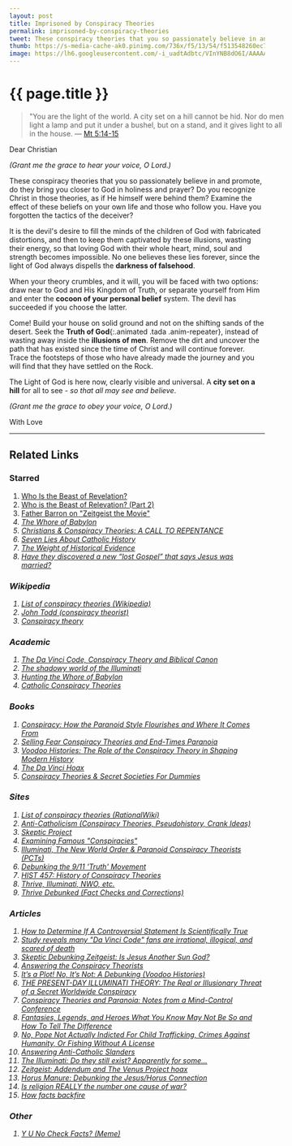```yaml
---
layout: post
title: Imprisoned by Conspiracy Theories
permalink: imprisoned-by-conspiracy-theories
tweet: These conspiracy theories that you so passionately believe in and promote, do they bring you closer to God?
thumb: https://s-media-cache-ak0.pinimg.com/736x/f5/13/54/f513548260ec73c58e4ace4e8bdc2b59.jpg
image: https://lh6.googleusercontent.com/-i_uadtAdbtc/VInYNB8dO6I/AAAAAAAAN4c/0H3dX4o22GM/w1278-h719-no/Ezekiel%2B40.4.jpg
---
```


{{ page.title }}
================

<div class="my-inline-left pull-left">
<biblia:bibleverse theme="quotation" resource="rsvce" width="512px" height="288px" reference="Mt5.14-15"><blockquote style="width:100%;">"You are the light of the world. A city set on a hill cannot be hid. Nor do men light a lamp and put it under a bushel, but on a stand, and it gives light to all in the house. &mdash; <a target="_blank" href = "http://biblia.com/bible/rsvce/Mt5.14-15">Mt 5:14-15</a></blockquote></biblia:bibleverse>
</div>

<span class="letter">Dear Christian</span>

_(Grant me the grace to hear your voice, O Lord.)_

These conspiracy theories that you so passionately believe in and promote, do they bring you closer to God in holiness and prayer? Do you recognize Christ in those theories, as if He himself were behind them? Examine the effect of these beliefs on your own life and those who follow you. Have you forgotten the tactics of the deceiver?

It is the devil's desire to fill the minds of the children of God with fabricated distortions, and then to keep them captivated by these illusions, wasting their energy, so that loving God with their whole heart, mind, soul and strength becomes impossible. No one believes these lies forever, since the light of God always dispells the **darkness of falsehood**. 

When your theory crumbles, and it will, you will be faced with two options: draw near to God and His Kingdom of Truth, or separate yourself from Him and enter the **cocoon of your personal belief** system. The devil has succeeded if you choose the latter.

Come! Build your house on solid ground and not on the shifting sands of the desert. Seek the **Truth of God**{:.animated .tada .anim-repeater}, instead of wasting away inside the **illusions of men**. Remove the dirt and uncover the path that has existed since the time of Christ and will continue forever. Trace the footsteps of those who have already made the journey and you will find that they have settled on the Rock.

The Light of God is here now, clearly visible and universal. A **city set on a hill** for all to see - _so that all may see and believe_.

_(Grant me the grace to obey your voice, O Lord.)_

<span class="letter">With Love</span>

---

Related Links
-------------

### Starred <span class="animated anim-repeater"><i class="fa fa-star-o fa-spin"></i></span>
1. [Who Is the Beast of Revelation?](https://www.youtube.com/watch?v=4Naznbw0-6E) <i class="fa fa-youtube"></i> 
1. [Who is the Beast of Relevation? (Part 2)](https://www.youtube.com/watch?v=nwkJBo3-HOA) <i class="fa fa-youtube"></i>
1. [Father Barron on "Zeitgeist the Movie"](https://www.youtube.com/watch?feature=player_embedded&v=wZk9Lb22KrE) <i class="fa fa-youtube">
1. [The Whore of Babylon](http://www.catholic.com/tracts/the-whore-of-babylon)
1. [Christians & Conspiracy Theories: A CALL TO REPENTANCE](http://www.acts17-11.com/conspire.html)
1. [Seven Lies About Catholic History](http://www.amazon.com/Seven-About-Catholic-History-ebook/dp/B004Q3RN8O/ref=tmm_kin_title_0) <i class="fa fa-book">
1. [The Weight of Historical Evidence](http://www.catholicbasictraining.com/apologetics/coursetexts/2g.htm)
1. [Have they discovered a new “lost Gospel” that says Jesus was married?](http://jimmyakin.com/2014/11/have-they-discovered-a-new-lost-gospel-that-says-jesus-was-married.html)

### Wikipedia <i class="fa fa-wordpress"></i>
1. [List of conspiracy theories (Wikipedia)](http://en.wikipedia.org/wiki/List_of_conspiracy_theories)
1. [John Todd (conspiracy theorist)](http://en.wikipedia.org/wiki/John_Todd_(conspiracy_theorist))
1. [Conspiracy theory](http://en.wikipedia.org/wiki/Conspiracy_theory)

### Academic <i class="fa fa-university"></i>
1. [The Da Vinci Code, Conspiracy Theory and Biblical Canon](http://www.catholiceducation.org/en/culture/literature/the-da-vinci-code-conspiracy-theory-and-biblical-canon.html)
1. [The shadowy world of the Illuminati](http://www.catholiceducation.org/en/controversy/common-misconceptions/the-shadowy-world-of-the-illuminati.html)
1. [Hunting the Whore of Babylon](http://www.catholic.com/tracts/hunting-the-whore-of-babylon)
1. [Catholic Conspiracy Theories](http://www.catholic.com/magazine/articles/catholic-conspiracy-theories)

### Books <i class="fa fa-book"></i>
1. [Conspiracy: How the Paranoid Style Flourishes and Where It Comes From](http://www.amazon.com/Conspiracy-ebook/dp/B001HU8NW4/ref=tmm_kin_title_0)
1. [Selling Fear Conspiracy Theories and End-Times Paranoia](http://www.amazon.com/Selling-Conspiracy-Theories-End-Times-Paranoia/dp/B000J0N8NC/ref=tmm_hrd_title_0)
1. [Voodoo Histories: The Role of the Conspiracy Theory in Shaping Modern History](http://www.amazon.com/Voodoo-Histories-Conspiracy-Shaping-History/dp/1594488959/ref=tmm_hrd_title_0)
1. [The Da Vinci Hoax](http://www.amazon.com/The-Da-Vinci-Hoax-ebook/dp/B002YM8RI4/ref=tmm_kin_title_0?ie=UTF8&qid=1096554757&sr=8-1)
1. [Conspiracy Theories & Secret Societies For Dummies](http://www.amazon.com/Conspiracy-Theories-Societies-Dummies%C2%AE-ebook/dp/B0015DWMTS/ref=tmm_kin_title_0)

### Sites <i class="fa fa-globe"></i>
1. [List of conspiracy theories (RationalWiki)](http://rationalwiki.org/wiki/List_of_conspiracy_theories)
1. [Anti-Catholicism (Conspiracy Theories, Pseudohistory, Crank Ideas)](http://rationalwiki.org/wiki/Anti-Catholicism)
1. [Skeptic Project](http://conspiracies.skepticproject.com)
1. [Examining Famous "Conspiracies"](http://www.debunker.com/conspiracy.html)
1. [Illuminati, The New World Order & Paranoid Conspiracy Theorists (PCTs)](http://www.skepdic.com/illuminati.html)
1. [Debunking the 9/11 'Truth' Movement](https://sites.google.com/site/wtc7lies/home)
1. [HIST 457: History of Conspiracy Theories](http://conspiracytheories.umwblogs.org/)
1. [Thrive, Illuminati, NWO, etc.](http://thrivedebunked.wordpress.com/faq/)
1. [Thrive Debunked (Fact Checks and Corrections)](http://thrivedebunked.wordpress.com/site-index/)

### Articles <i class="fa fa-newspaper-o"></i>
1. [How to Determine If A Controversial Statement Is Scientifically True](http://lifehacker.com/5919830/how-to-determine-if-a-controversial-statement-is-scientifically-true)
1. [Study reveals many "Da Vinci Code" fans are irrational, illogical, and scared of death](http://insightscoop.typepad.com/2004/2011/09/hmmmthings-are-worse-than-i-thought.html)
1. [Skeptic Debunking Zeitgeist: Is Jesus Another Sun God?](http://withalliamgod.wordpress.com/2012/03/08/skeptics-debunking-zeitgeist-is-jesus-another-sun-god/)
1. [Answering the Conspiracy Theorists](http://www.crisismagazine.com/2011/answering-the-conspiracy-theorists)
1. [It’s a Plot! No, It’s Not: A Debunking (Voodoo Histories)](http://www.nytimes.com/2010/02/16/books/16aaron.html?emc=eta1&_r=1&)
1. [THE PRESENT-DAY ILLUMINATI THEORY: The Real or Illusionary Threat of a Secret Worldwide Conspiracy](http://www.pfo.org/illumint.htm)
1. [Conspiracy Theories and Paranoia: Notes from a Mind-Control Conference](http://www.csicop.org/si/show/conspiracy_theories_and_paranoia_notes_from_a_mind-control_conference/)
1. [Fantasies, Legends, and Heroes What You Know May Not Be So and How To Tell The Difference](http://web.archive.org/web/20050306112315/http://www.answers.org/Apologetics/Fantasy.html)
1. [No, Pope Not Actually Indicted For Child Trafficking, Crimes Against Humanity, Or Fishing Without A License](http://wonkette.com/543862/no-pope-not-actually-indicted-for-child-trafficking-crimes-against-humanity-or-fishing-without-a-license)
1. [Answering Anti-Catholic Slanders](http://www.catholicbasictraining.com/apologetics/coursetexts/4m.htm)
1. [The Illuminati: Do they still exist? Apparently for some...](http://www.masonicinfo.com/illuminati.htm)
1. [Zeitgeist: Addendum and The Venus Project hoax](http://www.pointbite.com/2008/10/08/zeitgeist-addendum-and-the-venus-project-hoax/)
1. [Horus Manure: Debunking the Jesus/Horus Connection](http://www.jonsorensen.net/2012/10/25/horus-manure-debunking-the-jesushorus-connection/)
1. [Is religion REALLY the number one cause of war?](http://www.jonsorensen.net/2012/09/18/is-religion-really-the-number-one-cause-of-war/)
1. [How facts backfire](http://www.boston.com/bostonglobe/ideas/articles/2010/07/11/how_facts_backfire/?page=full)

### Other
1. [Y U No Check Facts? (Meme)](https://www.facebook.com/CatholicGag/photos/a.384406138274626.81541.384404818274758/445960195452553/?type=1) <i class="fa fa-facebook"></i>

<script src="//biblia.com/api/logos.biblia.js"></script>
<script>logos.biblia.init();</script>

